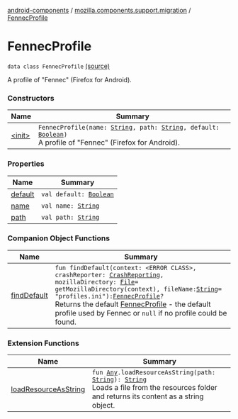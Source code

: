 [android-components](../../index.md) / [mozilla.components.support.migration](../index.md) / [FennecProfile](./index.md)

# FennecProfile

`data class FennecProfile` [(source)](https://github.com/mozilla-mobile/android-components/blob/master/components/support/migration/src/main/java/mozilla/components/support/migration/FennecProfile.kt#L30)

A profile of "Fennec" (Firefox for Android).

### Constructors

| Name | Summary |
|---|---|
| [&lt;init&gt;](-init-.md) | `FennecProfile(name: `[`String`](https://kotlinlang.org/api/latest/jvm/stdlib/kotlin/-string/index.html)`, path: `[`String`](https://kotlinlang.org/api/latest/jvm/stdlib/kotlin/-string/index.html)`, default: `[`Boolean`](https://kotlinlang.org/api/latest/jvm/stdlib/kotlin/-boolean/index.html)`)`<br>A profile of "Fennec" (Firefox for Android). |

### Properties

| Name | Summary |
|---|---|
| [default](default.md) | `val default: `[`Boolean`](https://kotlinlang.org/api/latest/jvm/stdlib/kotlin/-boolean/index.html) |
| [name](name.md) | `val name: `[`String`](https://kotlinlang.org/api/latest/jvm/stdlib/kotlin/-string/index.html) |
| [path](path.md) | `val path: `[`String`](https://kotlinlang.org/api/latest/jvm/stdlib/kotlin/-string/index.html) |

### Companion Object Functions

| Name | Summary |
|---|---|
| [findDefault](find-default.md) | `fun findDefault(context: <ERROR CLASS>, crashReporter: `[`CrashReporting`](../../mozilla.components.support.base.crash/-crash-reporting/index.md)`, mozillaDirectory: `[`File`](https://developer.android.com/reference/java/io/File.html)` = getMozillaDirectory(context), fileName: `[`String`](https://kotlinlang.org/api/latest/jvm/stdlib/kotlin/-string/index.html)` = "profiles.ini"): `[`FennecProfile`](./index.md)`?`<br>Returns the default [FennecProfile](./index.md) - the default profile used by Fennec or `null` if no profile could be found. |

### Extension Functions

| Name | Summary |
|---|---|
| [loadResourceAsString](../../mozilla.components.support.test.file/kotlin.-any/load-resource-as-string.md) | `fun `[`Any`](https://kotlinlang.org/api/latest/jvm/stdlib/kotlin/-any/index.html)`.loadResourceAsString(path: `[`String`](https://kotlinlang.org/api/latest/jvm/stdlib/kotlin/-string/index.html)`): `[`String`](https://kotlinlang.org/api/latest/jvm/stdlib/kotlin/-string/index.html)<br>Loads a file from the resources folder and returns its content as a string object. |
